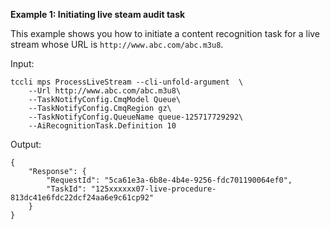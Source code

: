 **Example 1: Initiating live steam audit task**

This example shows you how to initiate a content recognition task for a live stream whose URL is `http://www.abc.com/abc.m3u8`.

Input: 

```
tccli mps ProcessLiveStream --cli-unfold-argument  \
    --Url http://www.abc.com/abc.m3u8\
    --TaskNotifyConfig.CmqModel Queue\
    --TaskNotifyConfig.CmqRegion gz\
    --TaskNotifyConfig.QueueName queue-125717729292\
    --AiRecognitionTask.Definition 10
```

Output: 
```
{
    "Response": {
        "RequestId": "5ca61e3a-6b8e-4b4e-9256-fdc701190064ef0",
        "TaskId": "125xxxxxx07-live-procedure-813dc41e6fdc22dcf24aa6e9c61cp92"
    }
}
```

